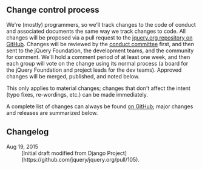 <script>{
  "title": "jQuery Foundation Code of Conduct - Changes",
  "pageTemplate": "page-conduct.php"
}</script>

## Change control process

We're (mostly) programmers, so we'll track changes to the code of conduct and associated documents the same way we track changes to code. All changes will be proposed via a pull request to the [jquery.org repository on GitHub](https://github.com/jquery/jquery.org). Changes will be reviewed by the [conduct committee](/conduct/committee/) first, and then sent to the jQuery Foundation, the development teams, and the community for comment. We'll hold a comment period of at least one week, and then each group will vote on the change using its normal process (a board for the jQuery Foundation and project leads for the dev teams). Approved changes will be merged, published, and noted below.

This only applies to material changes; changes that don't affect the intent (typo fixes, re-wordings, etc.) can be made immediately.

A complete list of changes can always be found [on GitHub](https://github.com/jquery/jquery.org/commits/master/pages/conduct.md); major changes and releases are summarized below.

## Changelog

<dl>

<dt>Aug 19, 2015</dt>
<dd>[Initial draft modified from Django Project](https://github.com/jquery/jquery.org/pull/105).</dd>

</dl>
